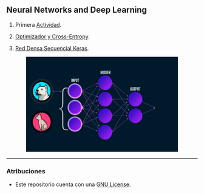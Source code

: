 ## Neural Networks and Deep Learning
1. Primera [Actividad](https://github.com/Jeremy-22/RN/blob/main/Git_y_documentaci%C3%B3n_de_RNA/README.md).

2. [Optimizador y Cross-Entropy](https://github.com/Jeremy-22/RN/blob/main/Optimizador_y_Cross-Entropy/README.md).

3. [Red Densa Secuencial Keras](https://github.dev/Jeremy-22/RN/blob/main/Red_densa_con_keras/REAME.md).


<p align="center">
  <img src="r.gif" width="400" height="250" />
</p>

---

### Atribuciones

- Este repositorio cuenta con una  [GNU License](https://github.com/Jeremy-22/RN/blob/main/LICENSE).
